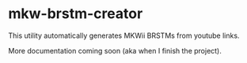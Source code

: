 # mkw-brstm-creator
This utility automatically generates MKWii BRSTMs from youtube links.

More documentation coming soon (aka when I finish the project). 
